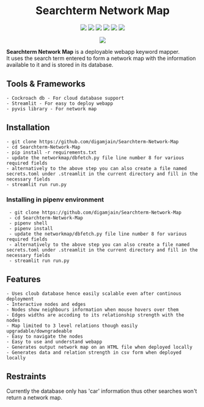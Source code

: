 <h1 align="center">Searchterm Network Map</h1>

<p align="center">
  
  <a href="https://img.shields.io/github/pipenv/locked/python-version/digamjain/Searchterm-Network-Map">
    <img src="https://img.shields.io/github/pipenv/locked/python-version/digamjain/Searchterm-Network-Map" /></a>
    
  <a href="https://img.shields.io/github/pipenv/locked/dependency-version/digamjain/Searchterm-Network-Map/streamlit">
    <img src="https://img.shields.io/github/pipenv/locked/dependency-version/digamjain/Searchterm-Network-Map/streamlit" /></a>
  
  <a href="https://img.shields.io/github/languages/code-size/digamjain/Searchterm-Network-Map">
    <img src="https://img.shields.io/github/languages/code-size/digamjain/Searchterm-Network-Map" /></a>
  
  <a href="https://img.shields.io/github/license/digamjain/Searchterm-Network-Map">
    <img src="https://img.shields.io/github/license/digamjain/Searchterm-Network-Map" /></a>
 
 <a href="https://img.shields.io/github/issues/digamjain/Searchterm-Network-Map">
    <img src="https://img.shields.io/github/issues/digamjain/Searchterm-Network-Map" /></a>
  
  <a href="https://img.shields.io/github/contributors/digamjain/Searchterm-Network-Map">
    <img src="https://img.shields.io/github/contributors/digamjain/Searchterm-Network-Map" /></a>
  
 </p>

<p align="center"><img src="https://raw.githubusercontent.com/digamjain/Search-Term-NetworkTree/Staged_changes1/1editing.gif"></p>

**Searchterm Network Map** is a deployable webapp keyword mapper. <br>
It uses the search term entered to form a network map with the information available to it and is stored in its database.

## Tools & Frameworks
```
- Cockroach db - For cloud database support
- Streamlit - For easy to deploy webapp
- pyvis library - For network map
```

## Installation
```
- git clone https://github.com/digamjain/Searchterm-Network-Map
- cd Searchterm-Network-Map
- pip install -r requirements.txt
- update the networkmap/dbfetch.py file line number 8 for various required fields
- alternatively to the above step you can also create a file named secrets.toml under .streamlit in the current directory and fill in the necessary fields
- streamlit run run.py
```
### Installing in pipenv environment
```
 - git clone https://github.com/digamjain/Searchterm-Network-Map
 - cd Searchterm-Network-Map
 - pipenv shell
 - pipenv install
 - update the networkmap/dbfetch.py file line number 8 for various required fields
 - alternatively to the above step you can also create a file named secrets.toml under .streamlit in the current directory and fill in the necessary fields
 - streamlit run run.py
```
## Features
```
- Uses cloub database hence easily scalable even after continous deployment
- Interactive nodes and edges
- Nodes show neighbours information when mouse hovers over them
- Edges widths are accoding to its relationship strength with the nodes
- Map limited to 3 level relations though easily upgradable/downgradeable
- Easy to navigate the nodes
- Easy to use and understand webapp
- Generates output network map on an HTML file when deployed locally
- Generates data and relation strength in csv form when deployed locally
``` 
## Restraints
Currently the database only has 'car' information thus other searches won't return a network map.
